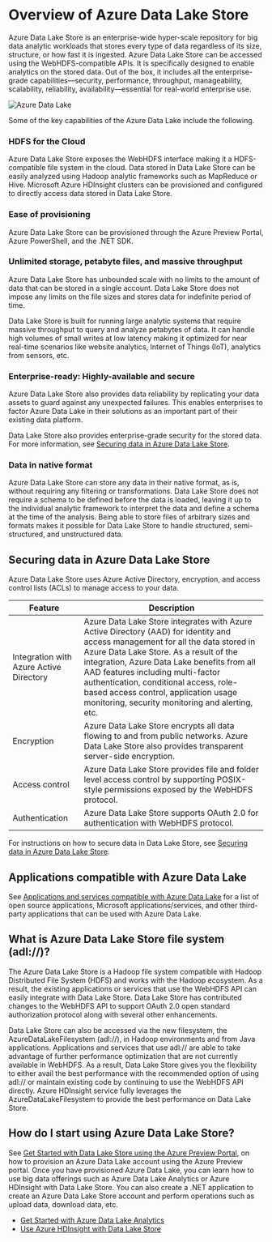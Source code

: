 <properties 
   pageTitle="Overview of Azure Data Lake Store | Azure" 
   description="Understand what is Azure Data Lake Store and the value it provides over other data stores" 
   services="data-lake-store" 
   documentationCenter="" 
   authors="nitinme" 
   manager="paulettm" 
   editor="cgronlun"/>
 
<tags
   ms.service="data-lake-store"
   ms.devlang="na"
   ms.topic="article"
   ms.tgt_pltfrm="na"
   ms.workload="big-data" 
   ms.date="10/28/2015"
   ms.author="nitinme"/>

# Overview of Azure Data Lake Store

Azure Data Lake Store is an enterprise-wide hyper-scale repository for big data analytic workloads that stores every type of data regardless of its size, structure, or how fast it is ingested. Azure Data Lake Store can be accessed using the WebHDFS-compatible APIs. It is specifically designed to enable analytics on the stored data. Out of the box, it includes all the enterprise-grade capabilities—security, performance, throughput, manageability, scalability, reliability, availability—essential for real-world enterprise use.


![Azure Data Lake](./media/data-lake-store-overview/data-lake-store-concept.png)

Some of the key capabilities of the Azure Data Lake include the following.


### HDFS for the Cloud

Azure Data Lake Store exposes the WebHDFS interface making it a HDFS-compatible file system in the cloud. Data stored in Data Lake Store can be easily analyzed using Hadoop analytic frameworks such as MapReduce or Hive. Microsoft Azure HDInsight clusters can be provisioned and configured to directly access data stored in Data Lake Store. 

### Ease of provisioning

Azure Data Lake Store can be provisioned through the Azure Preview Portal, Azure PowerShell, and the .NET SDK.

### Unlimited storage, petabyte files, and massive throughput

Azure Data Lake Store has unbounded scale with no limits to the amount of data that can be stored in a single account. Data Lake Store does not impose any limits on the file sizes and stores data for indefinite period of time.

Data Lake Store is built for running large analytic systems that require massive throughput to query and analyze petabytes of data. It can handle high volumes of small writes at low latency making it optimized for near real-time scenarios like website analytics, Internet of Things (IoT), analytics from sensors, etc.

### Enterprise-ready: Highly-available and secure

Azure Data Lake Store also provides data reliability by replicating your data assets to guard against any unexpected failures. This enables enterprises to factor Azure Data Lake in their solutions as an important part of their existing data platform.

Data Lake Store also provides enterprise-grade security for the stored data. For more information, see [Securing data in Azure Data Lake Store](#DataLakeStoreSecurity).


### Data in native format

Azure Data Lake Store can store any data in their native format, as is, without requiring any filtering or transformations. Data Lake Store does not require a schema to be defined before the data is loaded, leaving it up to the individual analytic framework to interpret the data and define a schema at the time of the analysis. Being able to store files of arbitrary sizes and formats makes it possible for Data Lake Store to handle structured, semi-structured, and unstructured data.


## <a name="DataLakeStoreSecurity"></a>Securing data in Azure Data Lake Store

Azure Data Lake Store uses Azure Active Directory, encryption, and access control lists (ACLs) to manage access to your data.

| Feature                                 | Description 							 |
|-----------------------------------------|------------------------------------------|
| Integration with Azure Active Directory | Azure Data Lake Store integrates with Azure Active Directory (AAD) for identity and access management for all the data stored in Azure Data Lake Store. As a result of the integration, Azure Data Lake benefits from all AAD features including multi-factor authentication, conditional access, role-based access control, application usage monitoring, security monitoring and alerting, etc. |
| Encryption                              | Azure Data Lake Store encrypts all data flowing to and from public networks. Azure Data Lake Store also provides transparent server-side encryption.|
| Access control                          | Azure Data Lake Store provides file and folder level access control by supporting POSIX-style permissions exposed by the WebHDFS protocol.|
| Authentication                          | Azure Data Lake Store supports OAuth 2.0 for authentication with WebHDFS protocol.|

For instructions on how to secure data in Data Lake Store, see [Securing data in Azure Data Lake Store](data-lake-store-secure-data.md).

## Applications compatible with Azure Data Lake

See [Applications and services compatible with Azure Data Lake](data-lake-store-compatible-oss-other-applications.md) for a list of open source applications, Microsoft applications/services, and other third-party applications that can be used with Azure Data Lake. 

## What is Azure Data Lake Store file system (adl://)?

The Azure Data Lake Store is a Hadoop file system compatible with Hadoop Distributed File System (HDFS) and works with the Hadoop ecosystem. As a result, the existing applications or services that use the WebHDFS API can easily integrate with Data Lake Store. Data Lake Store has contributed changes to the WebHDFS API to support OAuth 2.0 open standard authorization protocol along with several other enhancements. 

Data Lake Store can also be accessed via the new filesystem, the AzureDataLakeFilesystem (adl://), in Hadoop environments and from Java applications. Applications and services that use adl:// are able to take advantage of further performance optimization that are not currently available in WebHDFS. As a result, Data Lake Store gives you the flexibility to either avail the best performance with the recommended option of using adl:// or maintain existing code by continuing to use the WebHDFS API directly. Azure HDInsight service fully leverages the AzureDataLakeFilesystem to provide the best performance on Data Lake Store.


## How do I start using Azure Data Lake Store?

See [Get Started with Data Lake Store using the Azure Preview Portal](data-lake-store-get-started-portal.md), on how to provision an Azure Data Lake account using the Azure Preview portal. Once you have provisioned Azure Data Lake, you can learn how to use big data offerings such as Azure Data Lake Analytics or Azure HDInsight with Data Lake Store. You can also create a .NET application to create an Azure Data Lake Store account and perform operations such as upload data, download data, etc.

- [Get Started with Azure Data Lake Analytics](data-lake-analytics/data-lake-analytics-get-started-portal.md)
- [Use Azure HDInsight with Data Lake Store](data-lake-store-hdinsight-hadoop-use-portal.md)
  
